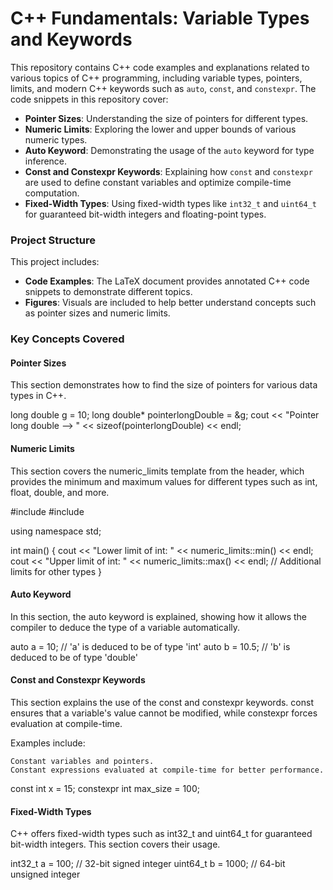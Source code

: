 # C++ Fundamentals: Variable Types and Keywords

This repository contains C++ code examples and explanations related to various topics of C++ programming, including variable types, pointers, limits, and modern C++ keywords such as `auto`, `const`, and `constexpr`. The code snippets in this repository cover:

- **Pointer Sizes**: Understanding the size of pointers for different types.
- **Numeric Limits**: Exploring the lower and upper bounds of various numeric types.
- **Auto Keyword**: Demonstrating the usage of the `auto` keyword for type inference.
- **Const and Constexpr Keywords**: Explaining how `const` and `constexpr` are used to define constant variables and optimize compile-time computation.
- **Fixed-Width Types**: Using fixed-width types like `int32_t` and `uint64_t` for guaranteed bit-width integers and floating-point types.

### Project Structure

This project includes:

- **Code Examples**: The LaTeX document provides annotated C++ code snippets to demonstrate different topics.
- **Figures**: Visuals are included to help better understand concepts such as pointer sizes and numeric limits.

### Key Concepts Covered

#### Pointer Sizes

This section demonstrates how to find the size of pointers for various data types in C++.

long double g = 10;
long double* pointerlongDouble = &g;
cout << "Pointer long double --> " << sizeof(pointerlongDouble) << endl;

#### Numeric Limits

This section covers the numeric_limits template from the <limits> header, which provides the minimum and maximum values for different types such as int, float, double, and more.

#include <iostream>
#include <limits>

using namespace std;

int main() {
    cout << "Lower limit of int: " << numeric_limits<int>::min() << endl;
    cout << "Upper limit of int: " << numeric_limits<int>::max() << endl;
    // Additional limits for other types
}

#### Auto Keyword

In this section, the auto keyword is explained, showing how it allows the compiler to deduce the type of a variable automatically.

auto a = 10;    // 'a' is deduced to be of type 'int'
auto b = 10.5;  // 'b' is deduced to be of type 'double'

#### Const and Constexpr Keywords

This section explains the use of the const and constexpr keywords. const ensures that a variable's value cannot be modified, while constexpr forces evaluation at compile-time.

Examples include:

    Constant variables and pointers.
    Constant expressions evaluated at compile-time for better performance.

const int x = 15;
constexpr int max_size = 100;

#### Fixed-Width Types

C++ offers fixed-width types such as int32_t and uint64_t for guaranteed bit-width integers. This section covers their usage.

int32_t a = 100;   // 32-bit signed integer
uint64_t b = 1000; // 64-bit unsigned integer
